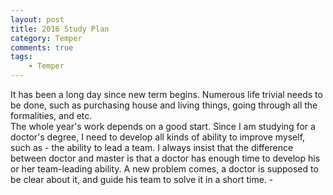 ```yaml
---
layout: post
title: 2016 Study Plan
category: Temper
comments: true
tags:
    - Temper
---
```

<div class="message">
  It has been a long day since new term begins. Numerous life trivial needs to be done, such as purchasing house and living things, going through all the formalities, and etc.

</div>
The whole year's work depends on a good start. Since I am studying for a doctor's degree, I need to develop all kinds of ability to improve myself, such as
- the ability to lead a team. I always insist that the difference between doctor and master is that a doctor has enough time to develop his or her team-leading ability. A new problem comes, a doctor is supposed to be clear about it, and guide his team to solve it in a short time.
- 